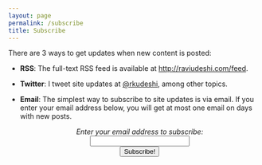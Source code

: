 ```yaml
---
layout: page
permalink: /subscribe
title: Subscribe
---
```


There are 3 ways to get updates when new content is posted:

* **RSS**: The full-text RSS feed is available at <http://raviudeshi.com/feed>.

* **Twitter**: I tweet site updates at [@rkudeshi](http://twitter.com/rkudeshi), among other topics.

* **Email**: The simplest way to subscribe to site updates is via email. If you enter your email address below, you will get at most one email on days with new posts.

    <div class="breakoutBox"><form style="text-align: center" action="http://www.feedburner.com/fb/a/emailverify" method="post"><em>Enter your email address to subscribe:</em><br/><input style="width: 200px;" name="email" /><input name="url" type="hidden" value="http://feeds.feedburner.com/~e?ffid=206630" /><input name="title" type="hidden" value="RaviUdeshi.com" /><input name="loc" type="hidden" value="en_US" /><br /><input type="submit" value="Subscribe!" /></form></div>